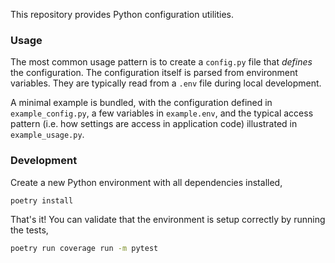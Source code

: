 This repository provides Python configuration utilities.

### Usage

The most common usage pattern is to create a `config.py` file that _defines_ the configuration. The configuration itself is parsed from environment variables. They are typically read from a `.env` file during local development.

A minimal example is bundled, with the configuration defined in `example_config.py`, a few variables in `example.env`, and the typical access pattern (i.e. how settings are access in application code) illustrated in `example_usage.py`.

### Development

Create a new Python environment with all dependencies installed,

```bash
poetry install
```

That's it! You can validate that the environment is setup correctly by running the tests,

```bash
poetry run coverage run -m pytest
```
